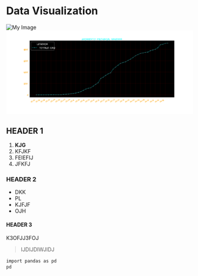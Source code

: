 # Data Visualization

![My Image](/images/image-pandas.png)
![Alt Text](image-pandas.png)

## HEADER 1

1. **KJG**
2. KFJKF
3. FEIEFIJ
4. JFKFJ

### HEADER 2

* DKK
* PL
* KJFJF
* OJH

#### HEADER 3
K3OFJJ3FOJ
> IJDIJDIWJIDJ

```
import pandas as pd
pd
```
